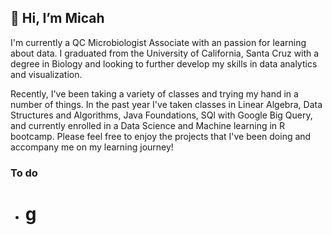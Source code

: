 ## 👋 Hi, I’m Micah
I'm currently a QC Microbiologist Associate with an passion for learning about data.  I graduated from the University of California, Santa Cruz with a degree in Biology and looking to further develop my skills in data analytics and visualization.  

Recently, I've been taking a variety of classes and trying my hand in a number of things.  In the past year I've taken classes in Linear Algebra, Data Structures and Algorithms, Java Foundations, SQl with Google Big Query, and currently enrolled in a Data Science and Machine learning in R bootcamp.  Please feel free to enjoy the projects that I've been doing and accompany me on my learning journey!

### To do
 - # g

<!---
pimicah/pimicah is a ✨ special ✨ repository because its `README.md` (this file) appears on your GitHub profile.
You can click the Preview link to take a look at your changes.
--->
